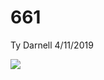 661
================
Ty Darnell
4/11/2019

![](powerplot_files/figure-gfm/unnamed-chunk-3-1.png)<!-- -->
